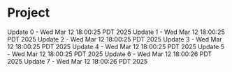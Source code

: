 # Project
Update 0 - Wed Mar 12 18:00:25 PDT 2025
Update 1 - Wed Mar 12 18:00:25 PDT 2025
Update 2 - Wed Mar 12 18:00:25 PDT 2025
Update 3 - Wed Mar 12 18:00:25 PDT 2025
Update 4 - Wed Mar 12 18:00:25 PDT 2025
Update 5 - Wed Mar 12 18:00:25 PDT 2025
Update 6 - Wed Mar 12 18:00:26 PDT 2025
Update 7 - Wed Mar 12 18:00:26 PDT 2025
